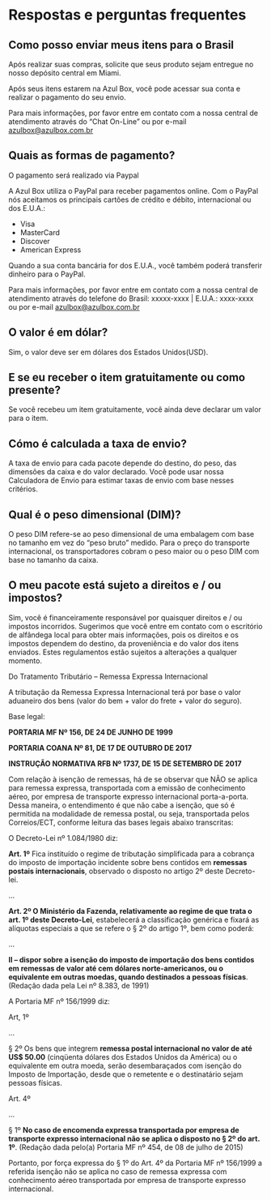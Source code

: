 # Respostas e perguntas frequentes

## Como posso enviar meus itens para o Brasil

Após realizar suas compras, solicite que seus produto sejam entregue
no nosso depósito central em Miami.

Após seus itens estarem na Azul Box, você pode acessar sua conta e
realizar o pagamento do seu envio.

Para mais informações, por favor entre em contato com a nossa central
de atendimento através do “Chat On-Line” ou por e-mail
[azulbox@azulbox.com.br](mailto:azulbox@azulbox.com.br)

## Quais as formas de pagamento?

O pagamento será realizado via Paypal

A Azul Box utiliza o PayPal para receber pagamentos online. Com o PayPal
nós aceitamos os principais cartões de crédito e débito, internacional ou dos E.U.A.:

- Visa
- MasterCard
- Discover
- American Express

Quando a sua conta bancária for dos E.U.A., você também poderá
transferir dinheiro para o PayPal.

Para mais informações, por favor entre em contato com a nossa central
de atendimento através do telefone do Brasil: xxxxx-xxxx | E.U.A.:
xxxx-xxxx ou por e-mail <azulbox@azulbox.com.br>

## O valor é em dólar?

Sim, o valor deve ser em dólares dos Estados Unidos(USD).

## E se eu receber o item gratuitamente ou como presente?

Se você recebeu um item gratuitamente, você ainda deve declarar um
valor para o item.

## Cómo é calculada a taxa de envio?

A taxa de envio para cada pacote depende do destino, do peso, das
dimensões da caixa e do valor declarado. Você pode usar nossa
Calculadora de Envio para estimar taxas de envio com base nesses
critérios.

## Qual é o peso dimensional (DIM)?

O peso DIM refere-se ao peso dimensional de uma embalagem com base no
tamanho em vez do “peso bruto” medido. Para o preço do transporte
internacional, os transportadores cobram o peso maior ou o peso DIM
com base no tamanho da caixa.

## O meu pacote está sujeto a direitos e / ou impostos?

Sim, você é financeiramente responsável por quaisquer direitos e / ou
impostos incorridos. Sugerimos que você entre em contato com o
escritório de alfândega local para obter mais informações, pois os
direitos e os impostos dependem do destino, da proveniência e do valor
dos itens enviados. Estes regulamentos estão sujeitos a alterações a
qualquer momento.

Do Tratamento Tributário – Remessa Expressa Internacional

A tributação da Remessa Expressa Internacional terá por base o valor
aduaneiro dos bens (valor do bem + valor do frete + valor do seguro).

Base legal:

**PORTARIA MF Nº 156, DE 24 DE JUNHO DE 1999**

**PORTARIA COANA Nº 81, DE 17 DE OUTUBRO DE 2017**

**INSTRUÇÃO NORMATIVA RFB Nº 1737, DE 15 DE SETEMBRO DE 2017**

Com relação à isenção de remessas, há de se observar que NÃO se aplica
para remessa expressa, transportada com a emissão de conhecimento
aéreo, por empresa de transporte expresso internacional porta-a-porta.
Dessa maneira, o entendimento é que não cabe a isenção, que só é
permitida na modalidade de remessa postal, ou seja, transportada pelos
Correios/ECT, conforme leitura das bases legais abaixo transcritas:

O Decreto-Lei nº 1.084/1980 diz:

**Art. 1º** Fica instituído o regime de tributação simplificada
para a cobrança do imposto de importação incidente sobre bens contidos
em **remessas postais internacionais**, observado o disposto no
artigo 2º deste Decreto-lei.

...

**Art. 2º O Ministério da Fazenda, relativamente ao regime de que
trata o art. 1º deste Decreto-Lei**, estabelecerá a classificação
genérica e fixará as alíquotas especiais a que se refere o §
2º do artigo 1º, bem como poderá:

...

**II – dispor sobre a isenção do imposto de importação dos bens
contidos em remessas de valor até cem dólares norte-americanos, ou o
equivalente em outras moedas, quando destinados a pessoas físicas**.
(Redação dada pela Lei nº 8.383, de 1991)

A Portaria MF nº 156/1999 diz:

Art, 1º

...

§ 2º Os bens que integrem **remessa postal internacional no valor de até US$ 50.00**
(cinqüenta dólares dos Estados Unidos da América) ou o equivalente em
outra moeda, serão desembaraçados com isenção do Imposto de
Importação, desde que o remetente e o destinatário sejam pessoas
físicas.

Art. 4º

...

§ 1º **No caso de encomenda expressa transportada por empresa de transporte
expresso internacional não se aplica o disposto no § 2º do art. 1º**.
(Redação dada pelo(a) Portaria MF nº 454, de 08 de julho de 2015)

Portanto, por força expressa do § 1º do Art. 4º da Portaria MF nº
156/1999 a referida isenção não se aplica no caso de remessa expressa
com conhecimento aéreo transportada por empresa de transporte expresso
internacional.
